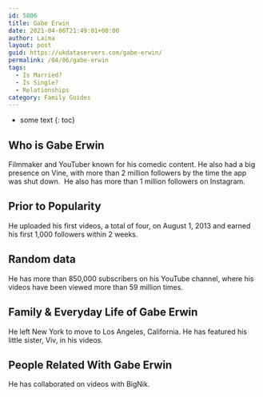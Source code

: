 ```yaml
---
id: 5806
title: Gabe Erwin
date: 2021-04-06T21:49:01+00:00
author: Laima
layout: post
guid: https://ukdataservers.com/gabe-erwin/
permalink: /04/06/gabe-erwin
tags:
  - Is Married?
  - Is Single?
  - Relationships
category: Family Guides
---
```


* some text
{: toc}


## Who is Gabe Erwin
                  
                  
                  
Filmmaker and YouTuber known for his comedic content. He also had a big presence on Vine, with more than 2 million followers by the time the app was shut down.  He also has more than 1 million followers on Instagram.
                  
              
            
              
            
                
                
                
## Prior to Popularity
                  
                  
                  
He uploaded his first videos, a total of four, on August 1, 2013 and earned his first 1,000 followers within 2 weeks.
                  
              
            
              
            
                
                
                
## Random data
                  
                  
                  
He has more than 850,000 subscribers on his YouTube channel, where his videos have been viewed more than 59 million times.
                  
              
            
              
            
                
                
                
## Family & Everyday Life of Gabe Erwin
                  
                  
                  
He left New York to move to Los Angeles, California. He has featured his little sister, Viv, in his videos.
                  
              
            
              
            
                
                
                
## People Related With Gabe Erwin
                  
                  
                  
He has collaborated on videos with BigNik.
                  
              
            
              
            
                
              
            
              
              
            
            
              
            
          
          
          